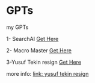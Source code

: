 # GPTs
my GPTs

1- SearchAI
[Get Here](https://chatgpt.com/g/g-dxELaxKFB-searchai)

2- Macro Master
[Get Here](https://chatgpt.com/g/g-dNgftUrjf-makro-ustasi-macro-master)

3-Yusuf Tekin resign
[Get Here](https://chatgpt.com/g/g-76CO71ngR-yusuf-tekin-istifa)

more info: [link: yusuf tekin resign](yusuftekinistifa.click)
